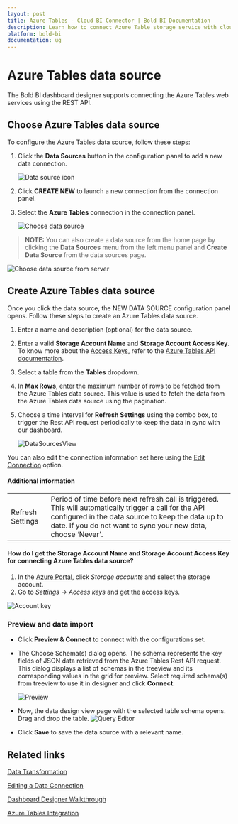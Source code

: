 ```yaml
---
layout: post
title: Azure Tables - Cloud BI Connector | Bold BI Documentation
description: Learn how to connect Azure Table storage service with cloud-hosted Bold BI and create data source for dashboard configuration.
platform: bold-bi
documentation: ug
---
```


# Azure Tables data source
The Bold BI dashboard designer supports connecting the Azure Tables web services using the REST API. 

## Choose Azure Tables data source
To configure the Azure Tables data source, follow these steps:
1. Click the **Data Sources** button in the configuration panel to add a new data connection.

   ![Data source icon](/static/assets/working-with-datasource/data-connectors/images/common/DataSourcesIcon.png)

2. Click **CREATE NEW** to launch a new connection from the connection panel.
3. Select the **Azure Tables** connection in the connection panel.

   ![Choose data source](/static/assets/working-with-datasource/data-connectors/images/AzureTables/ChooseDS.png)

> **NOTE:**  You can also create a data source from the home page by clicking the **Data Sources** menu from the left menu panel and **Create Data Source** from the data sources page.

   ![Choose data source from server](/static/assets/working-with-datasource/data-connectors/images/AzureTables/ChooseDS_Server.png)

## Create Azure Tables data source
Once you click the data source, the NEW DATA SOURCE configuration panel opens. Follow these steps to create an Azure Tables data source.
1. Enter a name and description (optional) for the data source.
2. Enter a valid **Storage Account Name** and **Storage Account Access Key**. To know more about the [Access Keys](/working-with-data-source/data-connectors/azure-tables/#how-do-i-get-storage-account-name-and-storage-account-access-key-for-connecting-azure-tables-data-source), refer to the [Azure Tables API documentation](https://docs.microsoft.com/en-us/rest/api/storageservices/querying-tables-and-entities).
3. Select a table from the **Tables** dropdown.
4. In **Max Rows**, enter the maximum number of rows to be fetched from the Azure Tables data source. This value is used to fetch the data from the Azure Tables data source using the pagination.
5. Choose a time interval for **Refresh Settings** using the combo box, to trigger the Rest API request periodically to keep the data in sync with our dashboard.

    ![DataSourcesView](/static/assets/working-with-datasource/data-connectors/images/AzureTables/DataSourcesView.png)

You can also edit the connection information set here using the [Edit Connection](/working-with-data-source/editing-a-data-connection/) option.

#### Additional information
<table width="600">
<tr>
<td>
Refresh Settings
</td>
<td>
Period of time before next refresh call is triggered. This will automatically trigger a call for the API configured in the data source to keep the data up to date. If you do not want to sync your new data, choose ‘Never’.
</td>
</tr>
</table>

#### How do I get the Storage Account Name and Storage Account Access Key for connecting Azure Tables data source?
1. In the [Azure Portal](https://portal.azure.com/), click *Storage accounts* and select the storage account.
2. Go to *Settings -> Access keys* and get the access keys.

 ![Account key](/static/assets/working-with-datasource/data-connectors/images/AzureTables/AccountKey.png)

### Preview and data import
* Click **Preview & Connect** to connect with the configurations set.
* The Choose Schema(s) dialog opens. The schema represents the key fields of JSON data retrieved from the Azure Tables Rest API request. This dialog displays a list of schemas in the treeview and its corresponding values in the grid for preview. Select required schema(s) from treeview to use it in designer and click **Connect**.

   ![Preview](/static/assets/working-with-datasource/data-connectors/images/common/Preview.png)

* Now, the data design view page with the selected table schema opens. Drag and drop the table.
   ![Query Editor](/static/assets/working-with-datasource/data-connectors/images/common/QueryEditor.png)

* Click **Save** to save the data source with a relevant name.

## Related links
[Data Transformation](/working-with-data-source/transforming-data/joining-table/)

[Editing a Data Connection](/working-with-data-source/editing-a-data-connection/)   

[Dashboard Designer Walkthrough](/getting-started/creating-dashboard/)

[Azure Tables Integration](https://www.boldbi.com/integrations/azure-tables)
